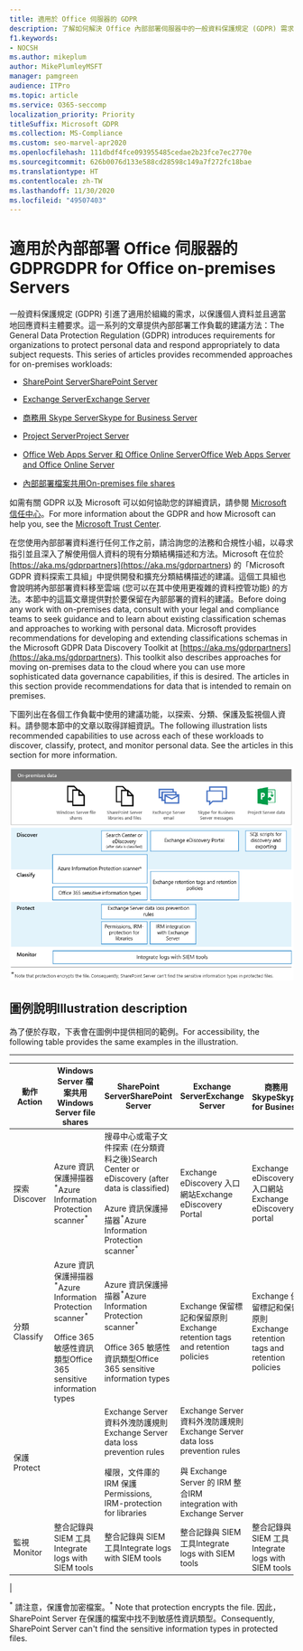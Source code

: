 ```yaml
---
title: 適用於 Office 伺服器的 GDPR
description: 了解如何解決 Office 內部部署伺服器中的一般資料保護規定 (GDPR) 需求。
f1.keywords:
- NOCSH
ms.author: mikeplum
author: MikePlumleyMSFT
manager: pamgreen
audience: ITPro
ms.topic: article
ms.service: O365-seccomp
localization_priority: Priority
titleSuffix: Microsoft GDPR
ms.collection: MS-Compliance
ms.custom: seo-marvel-apr2020
ms.openlocfilehash: 111dbdf4fce093955485cedae2b23fce7ec2770e
ms.sourcegitcommit: 626b0076d133e588cd28598c149a7f272fc18bae
ms.translationtype: HT
ms.contentlocale: zh-TW
ms.lasthandoff: 11/30/2020
ms.locfileid: "49507403"
---
```

# <a name="gdpr-for-office-on-premises-servers"></a><span data-ttu-id="f78a0-103">適用於內部部署 Office 伺服器的 GDPR</span><span class="sxs-lookup"><span data-stu-id="f78a0-103">GDPR for Office on-premises Servers</span></span>

<span data-ttu-id="f78a0-p101">一般資料保護規定 (GDPR) 引進了適用於組織的需求，以保護個人資料並且適當地回應資料主體要求。這一系列的文章提供內部部署工作負載的建議方法：</span><span class="sxs-lookup"><span data-stu-id="f78a0-p101">The General Data Protection Regulation (GDPR) introduces requirements for organizations to protect personal data and respond appropriately to data subject requests. This series of articles provides recommended approaches for on-premises workloads:</span></span>

- [<span data-ttu-id="f78a0-106">SharePoint Server</span><span class="sxs-lookup"><span data-stu-id="f78a0-106">SharePoint Server</span></span>](gdpr-for-sharepoint-server.md)

- [<span data-ttu-id="f78a0-107">Exchange Server</span><span class="sxs-lookup"><span data-stu-id="f78a0-107">Exchange Server</span></span>](gdpr-for-exchange-server.md)

- [<span data-ttu-id="f78a0-108">商務用 Skype Server</span><span class="sxs-lookup"><span data-stu-id="f78a0-108">Skype for Business Server</span></span>](gdpr-for-skype-for-business-server.md)

- [<span data-ttu-id="f78a0-109">Project Server</span><span class="sxs-lookup"><span data-stu-id="f78a0-109">Project Server</span></span>](gdpr-for-project-server.md)

- [<span data-ttu-id="f78a0-110">Office Web Apps Server 和 Office Online Server</span><span class="sxs-lookup"><span data-stu-id="f78a0-110">Office Web Apps Server and Office Online Server</span></span>](gdpr-for-office-online-server.md)

- [<span data-ttu-id="f78a0-111">內部部署檔案共用</span><span class="sxs-lookup"><span data-stu-id="f78a0-111">On-premises file shares</span></span>](gdpr-for-on-premises-file-shares.md)

<span data-ttu-id="f78a0-112">如需有關 GDPR 以及 Microsoft 可以如何協助您的詳細資訊，請參閱 [Microsoft 信任中心](https://www.microsoft.com/trust-center/privacy/gdpr-overview
)。</span><span class="sxs-lookup"><span data-stu-id="f78a0-112">For more information about the GDPR and how Microsoft can help you, see the [Microsoft Trust Center](https://www.microsoft.com/trust-center/privacy/gdpr-overview
).</span></span>

<span data-ttu-id="f78a0-p102">在您使用內部部署資料進行任何工作之前，請洽詢您的法務和合規性小組，以尋求指引並且深入了解使用個人資料的現有分類結構描述和方法。Microsoft 在位於 [https://aka.ms/gdprpartners](<https://aka.ms/gdprpartners>) 的「Microsoft GDPR 資料探索工具組」中提供開發和擴充分類結構描述的建議。這個工具組也會說明將內部部署資料移至雲端 (您可以在其中使用更複雜的資料控管功能) 的方法。本節中的這篇文章提供對於要保留在內部部署的資料的建議。</span><span class="sxs-lookup"><span data-stu-id="f78a0-p102">Before doing any work with on-premises data, consult with your legal and compliance teams to seek guidance and to learn about existing classification schemas and approaches to working with personal data. Microsoft provides recommendations for developing and extending classifications schemas in the Microsoft GDPR Data Discovery Toolkit at [https://aka.ms/gdprpartners](<https://aka.ms/gdprpartners>). This toolkit also describes approaches for moving on-premises data to the cloud where you can use more sophisticated data governance capabilities, if this is desired. The articles in this section provide recommendations for data that is intended to remain on premises.</span></span>

<span data-ttu-id="f78a0-p103">下圖列出在各個工作負載中使用的建議功能，以探索、分類、保護及監視個人資料。請參閱本節中的文章以取得詳細資訊。</span><span class="sxs-lookup"><span data-stu-id="f78a0-p103">The following illustration lists recommended capabilities to use across each of these workloads to discover, classify, protect, and monitor personal data. See the articles in this section for more information.</span></span>

![圖表描述如何在各個工作負載中探索、分類、保護及監控個人資料功能](../media/gdpr-for-office-servers-image1.png)

## <a name="illustration-description"></a><span data-ttu-id="f78a0-120">圖例說明</span><span class="sxs-lookup"><span data-stu-id="f78a0-120">Illustration description</span></span>

<span data-ttu-id="f78a0-121">為了便於存取，下表會在圖例中提供相同的範例。</span><span class="sxs-lookup"><span data-stu-id="f78a0-121">For accessibility, the following table provides the same examples in the illustration.</span></span>

****

|<span data-ttu-id="f78a0-122">動作</span><span class="sxs-lookup"><span data-stu-id="f78a0-122">Action</span></span>|<span data-ttu-id="f78a0-123">Windows Server 檔案共用</span><span class="sxs-lookup"><span data-stu-id="f78a0-123">Windows Server file shares</span></span>|<span data-ttu-id="f78a0-124">SharePoint Server</span><span class="sxs-lookup"><span data-stu-id="f78a0-124">SharePoint Server</span></span>|<span data-ttu-id="f78a0-125">Exchange Server</span><span class="sxs-lookup"><span data-stu-id="f78a0-125">Exchange Server</span></span>|<span data-ttu-id="f78a0-126">商務用 Skype</span><span class="sxs-lookup"><span data-stu-id="f78a0-126">Skype for Business</span></span>|<span data-ttu-id="f78a0-127">Project Server</span><span class="sxs-lookup"><span data-stu-id="f78a0-127">Project Server</span></span>|
|---|---|---|---|---|---|
|<span data-ttu-id="f78a0-128">探索</span><span class="sxs-lookup"><span data-stu-id="f78a0-128">Discover</span></span>|<span data-ttu-id="f78a0-129">Azure 資訊保護掃描器<sup>\*</sup></span><span class="sxs-lookup"><span data-stu-id="f78a0-129">Azure Information Protection scanner<sup>\*</sup></span></span>|<span data-ttu-id="f78a0-130">搜尋中心或電子文件探索 (在分類資料之後)</span><span class="sxs-lookup"><span data-stu-id="f78a0-130">Search Center or eDiscovery (after data is classified)</span></span> <br/><br/> <span data-ttu-id="f78a0-131">Azure 資訊保護掃描器<sup>\*</sup></span><span class="sxs-lookup"><span data-stu-id="f78a0-131">Azure Information Protection scanner<sup>\*</sup></span></span>|<span data-ttu-id="f78a0-132">Exchange eDiscovery 入口網站</span><span class="sxs-lookup"><span data-stu-id="f78a0-132">Exchange eDiscovery Portal</span></span>|<span data-ttu-id="f78a0-133">Exchange eDiscovery 入口網站</span><span class="sxs-lookup"><span data-stu-id="f78a0-133">Exchange eDiscovery portal</span></span>|<span data-ttu-id="f78a0-134">用於探索和匯出的 SQL 指令碼</span><span class="sxs-lookup"><span data-stu-id="f78a0-134">SQL scripts for discovery and exporting</span></span>|
|<span data-ttu-id="f78a0-135">分類</span><span class="sxs-lookup"><span data-stu-id="f78a0-135">Classify</span></span>|<span data-ttu-id="f78a0-136">Azure 資訊保護掃描器<sup>\*</sup></span><span class="sxs-lookup"><span data-stu-id="f78a0-136">Azure Information Protection scanner<sup>\*</sup></span></span> <br/><br/> <span data-ttu-id="f78a0-137">Office 365 敏感性資訊類型</span><span class="sxs-lookup"><span data-stu-id="f78a0-137">Office 365 sensitive information types</span></span>|<span data-ttu-id="f78a0-138">Azure 資訊保護掃描器<sup>\*</sup></span><span class="sxs-lookup"><span data-stu-id="f78a0-138">Azure Information Protection scanner<sup>\*</sup></span></span> <br/><br/> <span data-ttu-id="f78a0-139">Office 365 敏感性資訊類型</span><span class="sxs-lookup"><span data-stu-id="f78a0-139">Office 365 sensitive information types</span></span>|<span data-ttu-id="f78a0-140">Exchange 保留標記和保留原則</span><span class="sxs-lookup"><span data-stu-id="f78a0-140">Exchange retention tags and retention policies</span></span>|<span data-ttu-id="f78a0-141">Exchange 保留標記和保留原則</span><span class="sxs-lookup"><span data-stu-id="f78a0-141">Exchange retention tags and retention policies</span></span>||
|<span data-ttu-id="f78a0-142">保護</span><span class="sxs-lookup"><span data-stu-id="f78a0-142">Protect</span></span>||<span data-ttu-id="f78a0-143">Exchange Server 資料外洩防護規則</span><span class="sxs-lookup"><span data-stu-id="f78a0-143">Exchange Server data loss prevention rules</span></span> <br/><br/> <span data-ttu-id="f78a0-144">權限，文件庫的 IRM 保護</span><span class="sxs-lookup"><span data-stu-id="f78a0-144">Permissions, IRM-protection for libraries</span></span>|<span data-ttu-id="f78a0-145">Exchange Server 資料外洩防護規則</span><span class="sxs-lookup"><span data-stu-id="f78a0-145">Exchange Server data loss prevention rules</span></span> <br/><br/> <span data-ttu-id="f78a0-146">與 Exchange Server 的 IRM 整合</span><span class="sxs-lookup"><span data-stu-id="f78a0-146">IRM integration with Exchange Server</span></span>|||
|<span data-ttu-id="f78a0-147">監視</span><span class="sxs-lookup"><span data-stu-id="f78a0-147">Monitor</span></span>|<span data-ttu-id="f78a0-148">整合記錄與 SIEM 工具</span><span class="sxs-lookup"><span data-stu-id="f78a0-148">Integrate logs with SIEM tools</span></span>|<span data-ttu-id="f78a0-149">整合記錄與 SIEM 工具</span><span class="sxs-lookup"><span data-stu-id="f78a0-149">Integrate logs with SIEM tools</span></span>|<span data-ttu-id="f78a0-150">整合記錄與 SIEM 工具</span><span class="sxs-lookup"><span data-stu-id="f78a0-150">Integrate logs with SIEM tools</span></span>|<span data-ttu-id="f78a0-151">整合記錄與 SIEM 工具</span><span class="sxs-lookup"><span data-stu-id="f78a0-151">Integrate logs with SIEM tools</span></span>|<span data-ttu-id="f78a0-152">整合記錄與 SIEM 工具</span><span class="sxs-lookup"><span data-stu-id="f78a0-152">Integrate logs with SIEM tools</span></span>|
|

<span data-ttu-id="f78a0-153"><sup>\*</sup> 請注意，保護會加密檔案。</span><span class="sxs-lookup"><span data-stu-id="f78a0-153"><sup>\*</sup> Note that protection encrypts the file.</span></span> <span data-ttu-id="f78a0-154">因此，SharePoint Server 在保護的檔案中找不到敏感性資訊類型。</span><span class="sxs-lookup"><span data-stu-id="f78a0-154">Consequently, SharePoint Server can't find the sensitive information types in protected files.</span></span>
